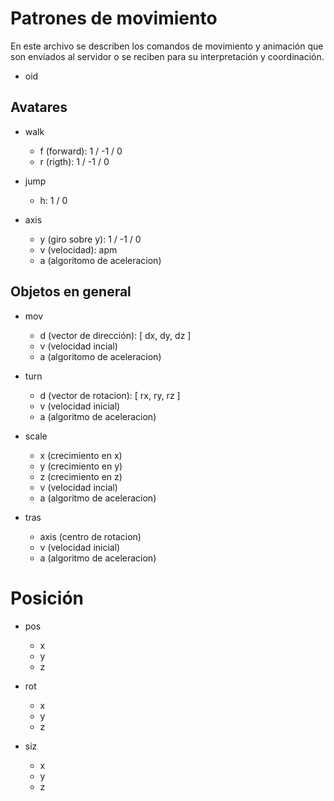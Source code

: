 # Patrones de movimiento
En este archivo se describen los comandos de movimiento y animación que son enviados al servidor o se reciben para su interpretación y coordinación.

- oid

## Avatares
- walk
	- f (forward): 1 / -1 / 0
	- r (rigth): 1 / -1 / 0

- jump
	- h: 1 / 0

- axis
	- y (giro sobre y): 1 / -1 / 0
	- v (velocidad): apm
	- a (algoritomo de aceleracion)

## Objetos en general
- mov
	- d (vector de dirección): [ dx, dy, dz ]
	- v (velocidad incial)
	- a (algoritomo de aceleracion)
	
- turn
	- d (vector de rotacion): [ rx, ry, rz ]
	- v (velocidad inicial)
	- a (algoritmo de aceleracion)

- scale
	- x (crecimiento en x)
	- y (crecimiento en y)
	- z (crecimiento en z)
	- v (velocidad incial)
	- a (algoritmo de aceleracion)

- tras
	- axis (centro de rotacion)
	- v (velocidad inicial)
	- a (algoritmo de aceleracion)

# Posición
- pos
	- x
	- y
	- z

- rot
	- x
	- y
	- z

- siz
	- x
	- y
	- z